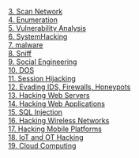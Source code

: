 [3. Scan Network](3ScanNetwork.md)\
[4. Enumeration](4Enumeration.md)\
[5. Vulnerability Analysis](5VulnerabilityAnalysis.md)\
[6. SystemHacking](6SystemHacking.md)\
[7. malware](7Malware.md)\
[8. Sniff](8Sniff.md)\
[9. Social Engineering](9SocialEngineering.md)\
[10. DOS](10DOS.md)\
[11. Session Hijacking](11SessionHijacking.md)\
[12. Evading IDS, Firewalls, Honeypots](12Evading.md)\
[13. Hacking Web Servers](13HackWebServers.md)\
[14. Hacking Web Applications](14HackWebApplications.md)\
[15. SQL Injection](15SqlInjection.md)\
[16. Hacking Wireless Networks](16Wireless.md)\
[17. Hacking Mobile Platforms](17Mobile.md)\
[18. IoT and OT Hacking](18LoT.md)\
[19. Cloud Computing](19CloudComputing.md)
